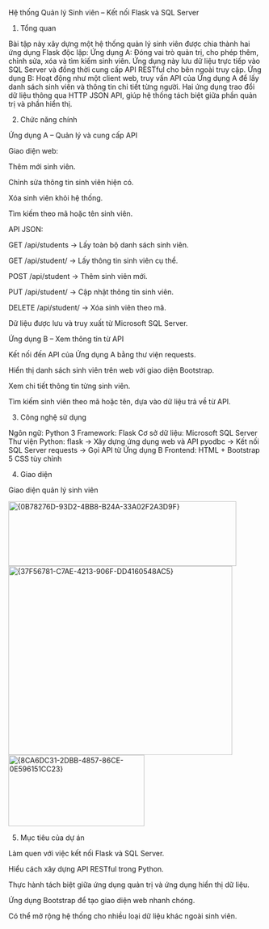 Hệ thống Quản lý Sinh viên – Kết nối Flask và SQL Server
1. Tổng quan

Bài tập này xây dựng một hệ thống quản lý sinh viên được chia thành hai ứng dụng Flask độc lập:
Ứng dụng A: Đóng vai trò quản trị, cho phép thêm, chỉnh sửa, xóa và tìm kiếm sinh viên. Ứng dụng này lưu dữ liệu trực tiếp vào SQL Server và đồng thời cung cấp API RESTful cho bên ngoài truy cập.
Ứng dụng B: Hoạt động như một client web, truy vấn API của Ứng dụng A để lấy danh sách sinh viên và thông tin chi tiết từng người.
Hai ứng dụng trao đổi dữ liệu thông qua HTTP JSON API, giúp hệ thống tách biệt giữa phần quản trị và phần hiển thị.

2. Chức năng chính

Ứng dụng A – Quản lý và cung cấp API

Giao diện web:

Thêm mới sinh viên.

Chỉnh sửa thông tin sinh viên hiện có.

Xóa sinh viên khỏi hệ thống.

Tìm kiếm theo mã hoặc tên sinh viên.

API JSON:

GET /api/students → Lấy toàn bộ danh sách sinh viên.

GET /api/student/<id> → Lấy thông tin sinh viên cụ thể.

POST /api/student → Thêm sinh viên mới.

PUT /api/student/<id> → Cập nhật thông tin sinh viên.

DELETE /api/student/<id> → Xóa sinh viên theo mã.

Dữ liệu được lưu và truy xuất từ Microsoft SQL Server.

Ứng dụng B – Xem thông tin từ API

Kết nối đến API của Ứng dụng A bằng thư viện requests.

Hiển thị danh sách sinh viên trên web với giao diện Bootstrap.

Xem chi tiết thông tin từng sinh viên.

Tìm kiếm sinh viên theo mã hoặc tên, dựa vào dữ liệu trả về từ API.

3. Công nghệ sử dụng

Ngôn ngữ: Python 3
Framework: Flask
Cơ sở dữ liệu: Microsoft SQL Server
Thư viện Python:
flask → Xây dựng ứng dụng web và API
pyodbc → Kết nối SQL Server
requests → Gọi API từ Ứng dụng B
Frontend:
HTML + Bootstrap 5
CSS tùy chỉnh

4. Giao diện

Giao diện quản lý sinh viên

<img width="451" height="128" alt="{0B78276D-93D2-4BB8-B24A-33A02F2A3D9F}" src="https://github.com/user-attachments/assets/b00a5e86-2fe0-4439-99d8-a9dfa4111423" />


<img width="443" height="374" alt="{37F56781-C7AE-4213-906F-DD4160548AC5}" src="https://github.com/user-attachments/assets/5c21992b-449b-4650-8c14-fc9fa6870cb7" />


<img width="269" height="141" alt="{8CA6DC31-2DBB-4857-86CE-0E596151CC23}" src="https://github.com/user-attachments/assets/3d37ca7e-1436-41a2-90c1-2b9e5ed97ff4" />

5. Mục tiêu của dự án


Làm quen với việc kết nối Flask và SQL Server.

Hiểu cách xây dựng API RESTful trong Python.

Thực hành tách biệt giữa ứng dụng quản trị và ứng dụng hiển thị dữ liệu.

Ứng dụng Bootstrap để tạo giao diện web nhanh chóng.

Có thể mở rộng hệ thống cho nhiều loại dữ liệu khác ngoài sinh viên.
